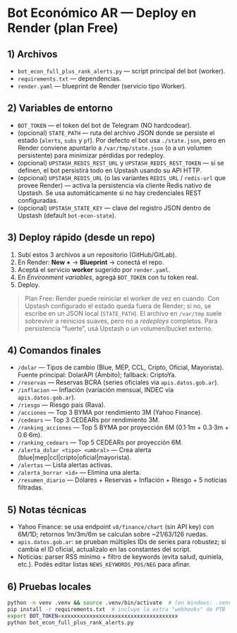 
# Bot Económico AR — Deploy en Render (plan Free)

## 1) Archivos
- `bot_econ_full_plus_rank_alerts.py` — script principal del bot (worker).
- `requirements.txt` — dependencias.
- `render.yaml` — blueprint de Render (servicio tipo Worker).

## 2) Variables de entorno
- `BOT_TOKEN` — el token del bot de Telegram (NO hardcodear).
- (opcional) `STATE_PATH` — ruta del archivo JSON donde se persiste el estado (`alerts`, `subs` y `pf`). Por defecto el bot usa `./state.json`, pero en Render conviene apuntarlo a `/var/tmp/state.json` (o a un volumen persistente) para minimizar pérdidas por redeploy.
- (opcional) `UPSTASH_REDIS_REST_URL` y `UPSTASH_REDIS_REST_TOKEN` — si se definen, el bot persistirá todo en Upstash usando su API HTTP.
- (opcional) `UPSTASH_REDIS_URL` (o las variantes `REDIS_URL` / `redis-url` que provee Render) — activa la persistencia vía cliente Redis nativo de Upstash. Se usa automáticamente si no hay credenciales REST configuradas.
- (opcional) `UPSTASH_STATE_KEY` — clave del registro JSON dentro de Upstash (default `bot-econ-state`).

## 3) Deploy rápido (desde un repo)
1. Subí estos 3 archivos a un repositorio (GitHub/GitLab).
2. En Render: **New +** → **Blueprint** → conectá el repo.
3. Aceptá el servicio **worker** sugerido por `render.yaml`.
4. En *Environment variables*, agregá `BOT_TOKEN` con tu token real.
5. Deploy.

> Plan Free: Render puede reiniciar el worker de vez en cuando. Con Upstash configurado el estado queda fuera de Render; si no, se escribe en un JSON local (`STATE_PATH`). El archivo en `/var/tmp` suele sobrevivir a reinicios suaves, pero no a *redeploys* completos. Para persistencia “fuerte”, usá Upstash o un volumen/bucket externo.

## 4) Comandos finales
- `/dolar` — Tipos de cambio (Blue, MEP, CCL, Cripto, Oficial, Mayorista).  
  Fuente principal: DolarAPI (Ámbito); fallback: CriptoYa.
- `/reservas` — Reservas BCRA (series oficiales via `apis.datos.gob.ar`).
- `/inflacion` — Inflación (variación mensual, INDEC via `apis.datos.gob.ar`).
- `/riesgo` — Riesgo país (Rava).
- `/acciones` — Top 3 BYMA por rendimiento 3M (Yahoo Finance).
- `/cedears` — Top 3 CEDEARs por rendimiento 3M.
- `/ranking_acciones` — Top 5 BYMA por proyección 6M (0.1·1m + 0.3·3m + 0.6·6m).
- `/ranking_cedears` — Top 5 CEDEARs por proyección 6M.
- `/alerta_dolar <tipo> <umbral>` — Crea alerta (blue|mep|ccl|cripto|oficial|mayorista).
- `/alertas` — Lista alertas activas.
- `/alerta_borrar <id>` — Elimina una alerta.
- `/resumen_diario` — Dólares + Reservas + Inflación + Riesgo + 5 noticias filtradas.

## 5) Notas técnicas
- Yahoo Finance: se usa endpoint `v8/finance/chart` (sin API key) con 6M/1D; retornos 1m/3m/6m se calculan sobre ~21/63/126 ruedas.
- `apis.datos.gob.ar`: se prueban múltiples IDs de series para robustez; si cambia el ID oficial, actualizalo en las constantes del script.
- Noticias: parser RSS mínimo + filtro de keywords (evita salud, quiniela, etc.). Podés editar listas `NEWS_KEYWORDS_POS/NEG` para afinar.

## 6) Pruebas locales
```bash
python -m venv .venv && source .venv/bin/activate  # (en Windows: .venv\Scripts\activate)
pip install -r requirements.txt  # incluye la extra "webhooks" de PTB
export BOT_TOKEN=xxxxxxxxxxxxxxxxxxxxxxxxxxxxxxxxxxxxx
python bot_econ_full_plus_rank_alerts.py
```
